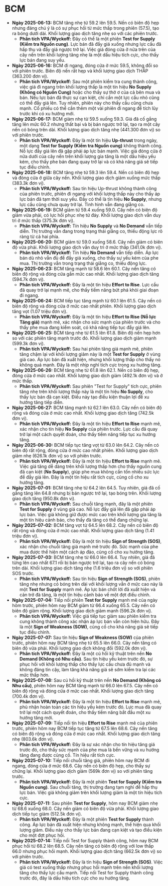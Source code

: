 # BCM

-   **Ngày 2025-06-13:** BCM tăng nhẹ từ 59.2 lên 59.5. Nến có biên độ hẹp nhưng đáng chú ý là có sự phục hồi từ mức thấp trong phiên (57.5), tạo ra bóng dưới dài. Khối lượng giao dịch tăng nhẹ so với các phiên trước.
    -   **Phân tích VPA/Wyckoff:** Đây có thể là một phiên **Test for Supply (Kiểm tra Nguồn cung)**. Lực bán đã đẩy giá xuống nhưng lực cầu đã hấp thụ và đẩy giá ngược trở lại. Việc giá đóng cửa ở nửa trên của cây nến trên khối lượng tăng nhẹ là một dấu hiệu tích cực, cho thấy lực bán đang suy yếu.
-   **Ngày 2025-06-16:** BCM đi ngang, đóng cửa ở mức 59.5, không đổi so với phiên trước. Biên độ nến rất hẹp và khối lượng giao dịch THẤP (363.200 đơn vị).
    -   **Phân tích VPA/Wyckoff:** Sau một phiên kiểm tra cung thành công, việc giá đi ngang trên khối lượng thấp là một tín hiệu **No Supply (Không có Nguồn Cung)** hoặc cho thấy sự thờ ơ của cả bên mua và bán. Nếu lực bán đã thực sự cạn kiệt, chỉ cần một lực cầu nhỏ cũng có thể đẩy giá lên. Tuy nhiên, phiên này cho thấy cầu cũng chưa mạnh. Cổ phiếu có thể cần thêm một vài phiên đi ngang để tích lũy trước khi có xu hướng mới.
-   **Ngày 2025-06-17:** BCM giảm nhẹ từ 59.5 xuống 59.3. Giá đã cố gắng tăng lên mức 60.2 nhưng thất bại và bị bán ngược trở lại, tạo ra một cây nến có bóng trên dài. Khối lượng giao dịch tăng nhẹ (441.300 đơn vị) so với phiên trước.
    -   **Phân tích VPA/Wyckoff:** Đây là một tín hiệu **Up-thrust** trong ngày, một dạng **Test for Supply (Kiểm tra Nguồn cung)** không thành công. Nỗ lực đẩy giá lên đã gặp phải áp lực bán mạnh. Việc giá đóng cửa ở nửa dưới của cây nến trên khối lượng gia tăng là một dấu hiệu yếu kém, cho thấy phe bán đang quay trở lại và có khả năng giá sẽ tiếp tục điều chỉnh.
-   **Ngày 2025-06-18:** BCM tăng nhẹ từ 59.3 lên 59.4. Nến có biên độ hẹp và đóng cửa ở giữa cây nến. Khối lượng giao dịch giảm xuống mức thấp (383.3k đơn vị).
    -   **Phân tích VPA/Wyckoff:** Sau tín hiệu Up-thrust không thành công của phiên trước, phiên đi ngang với khối lượng thấp này cho thấy áp lực bán đã tạm thời suy yếu. Đây có thể là tín hiệu **No Supply**, nhưng lực cầu cũng chưa quay trở lại. Tình hình vẫn đang giằng co.
- **Ngày 2025-06-19:** BCM giảm từ 59.4 xuống 59.0. Cây nến có biên độ giảm vừa phải, có lực hồi phục nhẹ từ đáy. Khối lượng giao dịch vẫn duy trì ở mức thấp (375.3k đơn vị).
    - **Phân tích VPA/Wyckoff:** Tín hiệu **No Supply** và **No Demand** vẫn tiếp diễn. Thị trường vẫn đang trong trạng thái giằng co, thiếu động lực rõ ràng từ cả hai phía.
- **Ngày 2025-06-20:** BCM giảm từ 59.0 xuống 58.6. Cây nến giảm có biên độ vừa phải. Khối lượng giao dịch vẫn duy trì ở mức thấp (341.0k đơn vị).
    - **Phân tích VPA/Wyckoff:** Tín hiệu **No Demand** vẫn tiếp diễn. Áp lực bán dù nhỏ vẫn đủ để đẩy giá xuống, cho thấy sự yếu kém của phe mua. Thị trường vẫn trong trạng thái giằng co, thiếu động lực.
- **Ngày 2025-06-23:** BCM tăng mạnh từ 58.6 lên 60.1. Cây nến tăng có biên độ rộng và đóng cửa gần mức cao nhất. Khối lượng giao dịch tăng (594.7k đơn vị).
    - **Phân tích VPA/Wyckoff:** Đây là một tín hiệu **Effort to Rise**. Lực cầu đã quay trở lại mạnh mẽ, cho thấy tiềm năng bứt phá khỏi giai đoạn đi ngang.
- **Ngày 2025-06-24:** BCM tiếp tục tăng mạnh từ 60.1 lên 61.5. Cây nến có biên độ rộng và đóng cửa ở mức cao nhất phiên. Khối lượng giao dịch tăng vọt (1.07 triệu đơn vị).
    - **Phân tích VPA/Wyckoff:** Đây là một tín hiệu **Effort to Rise (Nỗ lực Tăng giá)** mạnh mẽ, xác nhận cho sức mạnh của phiên trước và cho thấy phe mua đang kiểm soát, có khả năng tiếp tục đẩy giá lên.
- **Ngày 2025-06-25:** BCM tăng nhẹ từ 61.5 lên 61.8. Biên độ nến hẹp hơn so với các phiên tăng mạnh trước đó. Khối lượng giao dịch giảm mạnh (599.3k đơn vị).
    - **Phân tích VPA/Wyckoff:** Sau hai phiên tăng giá mạnh mẽ, phiên tăng chậm lại với khối lượng giảm này là một **Test for Supply** ở vùng giá cao. Áp lực bán đã xuất hiện, nhưng khối lượng thấp cho thấy nó không quá mạnh. Đây là một nhịp nghỉ tích cực trong xu hướng tăng.
- **Ngày 2025-06-26:** BCM tăng nhẹ từ 61.8 lên 62.1. Nến có biên độ hẹp, đóng cửa ở mức cao nhất. Khối lượng giao dịch giảm (492.1k đơn vị) và ở mức thấp.
    - **Phân tích VPA/Wyckoff:** Sau phiên "Test for Supply" tích cực, phiên tăng nhẹ trên khối lượng thấp này là một tín hiệu **No Supply**, cho thấy lực bán đã cạn kiệt. Điều này tạo điều kiện thuận lợi để xu hướng tăng tiếp diễn.
- **Ngày 2025-06-27:** BCM tăng mạnh từ 62.1 lên 63.0. Cây nến có biên độ rộng và đóng cửa ở mức cao nhất. Khối lượng giao dịch tăng (742.5k đơn vị).
    - **Phân tích VPA/Wyckoff:** Đây là một tín hiệu **Effort to Rise** mạnh mẽ, xác nhận cho tín hiệu **No Supply** của phiên trước. Lực cầu đã quay trở lại một cách quyết đoán, cho thấy tiềm năng tiếp tục xu hướng tăng.
- **Ngày 2025-06-30:** BCM tiếp tục tăng vọt từ 63.0 lên 64.2. Cây nến có biên độ rất rộng, đóng cửa ở mức cao nhất phiên. Khối lượng giao dịch giảm nhẹ (626.1k đơn vị) so với phiên trước.
    - **Phân tích VPA/Wyckoff:** Đây là một tín hiệu **Effort to Rise** mạnh mẽ. Việc giá tăng dễ dàng trên khối lượng thấp hơn cho thấy nguồn cung đã cạn kiệt (**No Supply**), giúp phe mua không cần tốn nhiều sức lực để đẩy giá lên. Đây là một tín hiệu rất tích cực, củng cố cho xu hướng tăng.
- **Ngày 2025-07-01:** BCM tăng nhẹ từ 64.2 lên 64.5. Tuy nhiên, giá đã cố gắng tăng lên 64.8 nhưng bị bán ngược trở lại, tạo bóng trên. Khối lượng giao dịch tăng (950.8k đơn vị).
    - **Phân tích VPA/Wyckoff:** Sau chuỗi tăng mạnh, đây là một phiên **Test for Supply** ở vùng giá cao. Nỗ lực đẩy giá lên đã gặp phải áp lực bán. Việc giá không giữ được mức cao trên khối lượng gia tăng là một tín hiệu cảnh báo, cho thấy đà tăng có thể đang chững lại.
- **Ngày 2025-07-02:** BCM tăng vọt từ 64.5 lên 68.2. Cây nến có biên độ rất rộng và đóng cửa ở mức cao nhất. Khối lượng giao dịch tăng (1.41 triệu đơn vị).
    - **Phân tích VPA/Wyckoff:** Đây là một tín hiệu **Sign of Strength (SOS)**, xác nhận cho chuỗi tăng giá mạnh mẽ trước đó. Sức mạnh của phe mua được thể hiện một cách áp đảo, củng cố cho xu hướng tăng.
- **Ngày 2025-07-03:** BCM tăng nhẹ từ 66.0 lên 66.4. Tuy nhiên, giá đã từng lên cao nhất 67.1 rồi bị bán ngược trở lại, tạo ra cây nến có bóng trên dài. Khối lượng giao dịch tăng nhẹ (1.6 triệu đơn vị) so với phiên SOS trước.
    - **Phân tích VPA/Wyckoff:** Sau tín hiệu **Sign of Strength (SOS)**, phiên tăng nhẹ nhưng có bóng trên dài với khối lượng vẫn ở mức cao này là một **Test for Supply** mạnh mẽ. Áp lực bán chốt lời đã xuất hiện và cản trở đà tăng, là một tín hiệu cảnh báo về một đợt điều chỉnh.
- **Ngày 2025-07-04:** Tiếp nối phiên **Test for Supply** mạnh mẽ của ngày hôm trước, phiên hôm nay BCM giảm từ 66.4 xuống 65.5. Cây nến có biên độ giảm rộng. Khối lượng giao dịch giảm mạnh (596.2k đơn vị).
    - **Phân tích VPA/Wyckoff:** Việc giá tiếp tục giảm sau phiên kiểm tra cung không thành công xác nhận áp lực bán vẫn còn hiện hữu. Đây là một **Sign of Weakness (SOW)**, củng cố cho khả năng giá sẽ tiếp tục điều chỉnh.
- **Ngày 2025-07-07:** Sau tín hiệu **Sign of Weakness (SOW)** của phiên trước, phiên hôm nay BCM tăng nhẹ từ 65.5 lên 66.0. Cây nến tăng có biên độ vừa phải. Khối lượng giao dịch không đổi (592.0k đơn vị).
    - **Phân tích VPA/Wyckoff:** Đây là một cú hồi kỹ thuật trên nền **No Demand (Không có Nhu cầu)**. Sau tín hiệu yếu kém trước đó, sự phục hồi với khối lượng thấp cho thấy lực cầu chưa đủ mạnh và không đáng tin cậy, làm tăng khả năng giá sẽ sớm kiểm tra lại các mức thấp hơn.
- **Ngày 2025-07-08:** Sau cú hồi kỹ thuật trên nền **No Demand (Không có Nhu cầu)**, phiên hôm nay BCM tăng mạnh từ 66.0 lên 67.5. Cây nến có biên độ rộng và đóng cửa ở mức cao nhất. Khối lượng giao dịch tăng (700.4k đơn vị).
    - **Phân tích VPA/Wyckoff:** Đây là một tín hiệu **Effort to Rise** mạnh mẽ, phủ nhận hoàn toàn các tín hiệu yếu kém trước đó. Lực mua đã quay trở lại một cách quyết đoán, cho thấy tiềm năng bắt đầu một xu hướng tăng mới.
- **Ngày 2025-07-09:** Tiếp nối tín hiệu **Effort to Rise** mạnh mẽ của phiên trước, phiên hôm nay BCM tiếp tục tăng từ 67.5 lên 68.6. Cây nến tăng có biên độ rộng và đóng cửa ở mức cao nhất. Khối lượng giao dịch tăng nhẹ (803.6k đơn vị).
    - **Phân tích VPA/Wyckoff:** Đây là sự xác nhận cho tín hiệu tăng giá trước đó, cho thấy sức mạnh của phe mua là bền vững và xu hướng tăng đang được củng cố. Tín hiệu rất tích cực.
- **Ngày 2025-07-10:** Tiếp nối chuỗi tăng giá, phiên hôm nay BCM đi ngang, đóng cửa ở mức 68.6. Cây nến có biên độ hẹp, cho thấy sự chững lại. Khối lượng giao dịch giảm (569k đơn vị) so với phiên tăng trước.
    - **Phân tích VPA/Wyckoff:** Đây là một phiên **Test for Supply (Kiểm tra Nguồn cung)**. Sau chuỗi tăng, thị trường đang tạm nghỉ để hấp thụ lực bán. Việc giá không giảm trên khối lượng giảm là một tín hiệu tích cực.
- **Ngày 2025-07-11:** Sau phiên **Test for Supply**, hôm nay BCM giảm nhẹ từ 68.6 xuống 68.0. Cây nến giảm có biên độ vừa phải. Khối lượng giao dịch tiếp tục giảm (512.5k đơn vị).
    - **Phân tích VPA/Wyckoff:** Đây là một phiên **Test for Supply** thành công. Áp lực bán đã xuất hiện nhưng không mạnh, thể hiện qua khối lượng giảm. Điều này cho thấy lực bán đang cạn kiệt và tạo điều kiện cho một đợt phục hồi.
- **Ngày 2025-07-14:** Tiếp nối Test for Supply thành công, hôm nay BCM phục hồi từ 68.2 lên 68.5. Cây nến tăng có biên độ rộng với low thấp 66.0 nhưng phục hồi mạnh. Khối lượng giao dịch tăng (662.5k đơn vị) so với phiên trước.
    - **Phân tích VPA/Wyckoff:** Đây là tín hiệu **Sign of Strength (SOS)**. Việc giá có test xuống thấp nhưng phục hồi mạnh trên nền khối lượng tăng cho thấy lực cầu mạnh. Tiếp nối Test for Supply thành công trước đó, đây là dấu hiệu tích cực cho xu hướng tăng.



